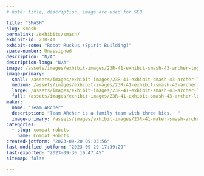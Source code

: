 ```yaml
---
# note: title, description, image are used for SEO

title: "SMASH"
slug: smash
permalink: /exhibits/smash/
exhibit-id: 23R-41
exhibit-zone: "Robot Ruckus (Spirit Building)"
space-number: Unassigned
description: "N/A"
description-long: "N/A"
image: /assets/images/exhibit-images/23R-41-exhibit-smash-43-archer-logo-6360-large.jpg
image-primary: 
  small: /assets/images/exhibit-images/23R-41-exhibit-smash-43-archer-logo-6360-small.jpg
  medium: /assets/images/exhibit-images/23R-41-exhibit-smash-43-archer-logo-6360-medium.jpg
  large: /assets/images/exhibit-images/23R-41-exhibit-smash-43-archer-logo-6360-large.jpg
  full: /assets/images/exhibit-images/23R-41-exhibit-smash-43-archer-logo-6360-full.jpg
maker: 
  name: "Team ARcher"
  description: "Team ARcher is a family team with three kids.  "
  image-primary: /assets/images/exhibit-images/23R-41-maker-smash-archer-logo-medium.jpg
categories: 
  - slug: combat-robots
    name: Combat Robots
created-jotform: "2023-09-20 09:03:56"
last-modified-jotform: "2023-09-29 17:39:29"
last-exported: "2023-09-30 16:47:45"
sitemap: false

---
```

